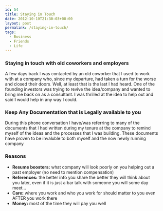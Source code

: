 ```yaml
---
id: 54
title: Staying in Touch
date: 2012-10-10T21:30:03+00:00
layout: post
permalink: /staying-in-touch/
tags:
  - Business
  - Friends
  - Life
---
```

### Staying in touch with old coworkers and employers

A few days back I was contacted by an old coworker that I used to work with at a company who, since my departure, had taken a turn for the worse and closed their doors. Well, at least that is the last I had heard. One of the founding investors was trying to revive the idea/company and wanted to bring me back on as a consultant. I was thrilled at the idea to help out and said I would help in any way I could.

### Keep Any Documentation that is Legally available to you

During this phone conversation I have/was referring to many of the documents that I had written during my tenure at the company to remind myself of the ideas and the processes that I was building. These documents have proven to be invaluble to both myself and the now newly running company

### Reasons

  * **Resume boosters:** what company will look poorly on you helping out a past employer (no need to mention compensation)
  * **References:** the better info you share the better they will think about you later, even if it is just a bar talk with someone you will some day meet...
  * **Care:** where you work and who you work for should matter to you even AFTER you work there
  * **Money:** most of the time they will pay you well